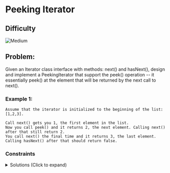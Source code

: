 # Peeking Iterator

## Difficulty

![Medium](https://img.shields.io/badge/medium-ef6c00?style=for-the-badge&logoColor=white)

## Problem:

Given an Iterator class interface with methods: next() and hasNext(), design and implement a PeekingIterator that support the peek() operation -- it essentially peek() at the element that will be returned by the next call to next().

### Example 1:

```
Assume that the iterator is initialized to the beginning of the list: [1,2,3].

Call next() gets you 1, the first element in the list.
Now you call peek() and it returns 2, the next element. Calling next() after that still return 2.
You call next() the final time and it returns 3, the last element.
Calling hasNext() after that should return false.
```

### Constraints

<details>
  <summary>Solutions (Click to expand)</summary>

### Explanation

#### Look Ahead Cache

If we want to implement a cache that we can peek the next element from, we'll need to `next()` the next element in advanced. This means that our `next()` and `hasNext()` methods will need need to access the cache instead of the underlying iterator since it will always be one step ahead.

##### `PeekingIterator()`

Will assign the given iterator to a field and will immediately populate the cache with the next element by calling `next()` on the given iterator. This will give the `peek()` readonly access to the next element.

##### `peek()`

Will simply return the cached value.

##### `next()`

Since the iterator is one step ahead, the cached value will be returned as the "next" value. Before that we will cache the very next value in the iterator by calling `next()` on the underlying iterator. If the iterator is empty the cache will be set to `null`.

##### `hasNext()`

Will simply return if the cached value is not `null` (its default value)

- [JavaScript](./peeking-iterator.js)
- [TypeScript](./peeking-iterator.ts)
- [Java](./peeking-iterator.java)
- [Go](./peeking-iterator.go)
</details>
